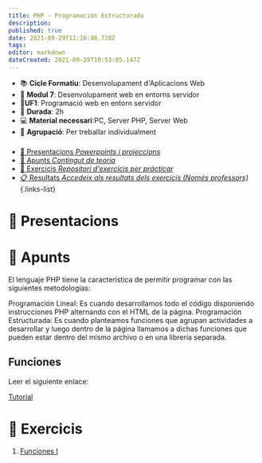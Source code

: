 ```yaml
---
title: PHP - Programación Estructurada
description: 
published: true
date: 2021-09-29T11:16:40.728Z
tags: 
editor: markdown
dateCreated: 2021-09-29T10:53:05.147Z
---
```


- :books: **Cicle Formatiu**: Desenvolupament d'Aplicacions Web
- :notebook_with_decorative_cover: **Modul 7**:  Desenvolupament web en entorns servidor
- :scroll:**UF1**: Programació web en entorn servidor
- :calendar: **Durada**: 2h
- :computer: **Material necessari**:PC, Server PHP, Server Web
- :busts_in_silhouette: **Agrupació**: Per treballar individualment

###

- [:cinema: Presentacions *Powerpoints i projeccions*](#presentacions) 
- [:orange_book: Apunts *Contingut de teoria*](#apunts)
- [:pencil: Exercicis *Repositori d'exercicis per prácticar*](#exercicis)
- [:clipboard: Resultats *Accedeix als resultats dels exercicis (Només professors)*](./resultats#uf1)
{.links-list}

# :cinema: Presentacions

# :orange_book: Apunts

El lenguaje PHP tiene la característica de permitir programar con las siguientes metodologías:

Programación Lineal: Es cuando desarrollamos todo el código disponiendo instrucciones PHP alternando con el HTML de la página.
Programación Estructurada: Es cuando planteamos funciones que agrupan actividades a desarrollar y luego dentro de la página llamamos a dichas funciones que pueden estar dentro del mismo archivo o en una librería separada.


## Funciones

Leer el siguiente enlace: 

[Tutorial](https://www.tutorialrepublic.com/php-tutorial/php-functions.php)


# :pencil: Exercicis

  
1. [Funciones I](php-ejercicios-funciones-1)

